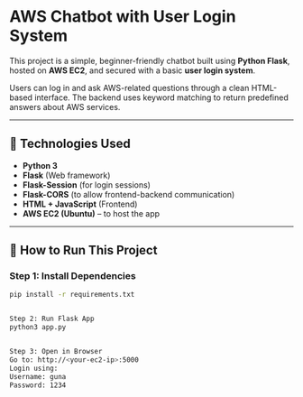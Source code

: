 # AWS Chatbot with User Login System

This project is a simple, beginner-friendly chatbot built using **Python Flask**, hosted on **AWS EC2**, and secured with a basic **user login system**.

Users can log in and ask AWS-related questions through a clean HTML-based interface. The backend uses keyword matching to return predefined answers about AWS services.

---

## 🔧 Technologies Used

- **Python 3**
- **Flask** (Web framework)
- **Flask-Session** (for login sessions)
- **Flask-CORS** (to allow frontend-backend communication)
- **HTML + JavaScript** (Frontend)
- **AWS EC2 (Ubuntu)** – to host the app

---

## 🚀 How to Run This Project

### Step 1: Install Dependencies
```bash
pip install -r requirements.txt


Step 2: Run Flask App
python3 app.py


Step 3: Open in Browser
Go to: http://<your-ec2-ip>:5000
Login using:
Username: guna
Password: 1234
